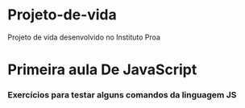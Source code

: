 # Projeto-de-vida
Projeto de vida desenvolvido no Instituto Proa

# Primeira aula De JavaScript
### Exercícios para testar alguns comandos da linguagem JS
